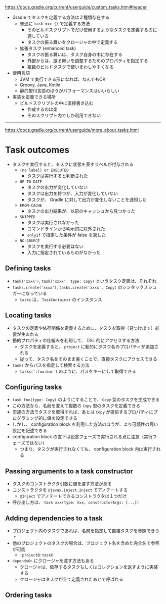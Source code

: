 https://docs.gradle.org/current/userguide/custom_tasks.html#header

- Gradle でタスクを定義する方法は２種類存在する
    - 普通に `task xxx {}` で定義する方法
        - そのビルドスクリプトでだけ使用するようなタスクを定義するのに適している
        - タスクの振る舞いをクロージャの中で定義する
    - 拡張タスク (enhanced task)
        - タスクの振る舞いは、タスク自身の中に存在する
        - 外部からは、振る舞いを調整するためのプロパティを指定する
        - 複数のビルドタスクで使いまわしやすくなる
- 使用言語
    - JVM で実行できる形になれば、なんでもOK
    - Groovy, Java, Kotlin
    - 静的型付言語のほうがパフォーマンスはいいらしい
- 実装を定義できる場所
    - ビルドスクリプトの中に直接書き込む
        - 作成するのは楽
        - そのスクリプト内でしか利用できない

------
https://docs.gradle.org/current/userguide/more_about_tasks.html

# Task outcomes
- タスクを実行すると、タスクに状態を表すラベルが付与される
    - `(no label) or EXECUTED`
        - タスクは実行すると判断された
    - `UP-TO-DATE`
        - タスクの出力が変化していない
        - タスクは出力を持つが、入力が変化していない
        - タスクが、 Gradle に対して出力が変化しないことを通知した
    - `FROM-CACHE`
        - タスクの出力結果が、以前のキャッシュから見つかった
    - `SKIPPED`
        - タスクは実行されなかった
        - コマンドラインから明示的に除外された
        - `onlyIf` で指定した条件が false を返した
    - `NO-SOURCE`
        - タスクを実行する必要はない
        - 入力に指定されているものがなかった

## Defining tasks
- `task('xxxx')`, `task('xxxx', type: Copy)` というタスク定義は、それぞれ
- `tasks.create('xxxx')`, `tasks.create('xxxx', Copy)` のシンタックスシュガーになっている
    - `tasks` は、 `TaskContainer` のインスタンス

## Locating tasks
- タスクの定義や依存関係を定義するために、タスクを取得（見つけ出す）必要が生まれる
- 動的プロパティの仕組みを利用して、 DSL 的にアクセスする方法
    - タスクを定義すると、 `project` に動的にタスク名のプロパティが追加される
    - 従って、タスク名をそのまま書くことで、直接タスクにアクセスできる
- `tasks` からパスを指定して検索する方法
    - `tasks[':foo:bar']` のように、パスをキーにして取得できる

## Configuring tasks
- `task foo(type: Copy)` のようにすることで、 `Copy` 型のタスクを生成できる
- この方法なら、名前を変えて複数の `Copy` 型のタスクを定義できる
- 前述の方法でタスクを取得すれば、あとは `Copy` が提供するプロパティにプログラミング的に値を設定できる
- しかし、 configuration block を利用した方法のほうが、より可読性の高い設定を記述できる
- configuration block の直下は設定フェーズで実行される点に注意（実行フェーズではない）
    - つまり、タスクが実行されなくても、 configuration block 内は実行される

## Passing arguments to a task constructor
- タスクのコンストラクタ引数に値を渡す方法がある
- コンストラクタを `@javax.inject.Inject` でアノテートする
    - `@Inject` でアノテートできるコンストラクタは１つだけ
- 呼び出し方は、 `task xxx(type: Xxx, constructorArgs: [...])`

## Adding dependencies to a task
- プロジェクト内のタスクであれば、名前を指定して直接タスクを参照できうｒ
- 他のプロジェクトのタスクの場合は、プロジェクト名を含めた完全名で参照が可能
    - `:projectB:taskX`
- `dependsOn` にクロージャを渡す方法もある
    - クロージャは、依存するタスクもしくはコレクションを返すように実装する
    - クロージャはタスクが全て定義されたあとで呼ばれる

## Ordering tasks


